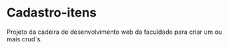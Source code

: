 # Cadastro-itens
Projeto da cadeira de desenvolvimento web da faculdade para criar um ou mais crud's.
